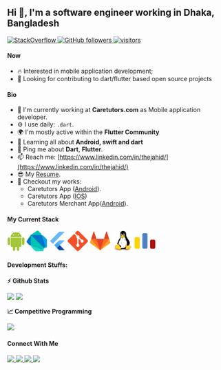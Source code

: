 
## Hi 👋, I'm a software engineer working in Dhaka, Bangladesh

<p align="left">
<a href="https://stackoverflow.com/users/14652317/xahid-rocks">
<img alt="StackOverflow"
src="https://stackoverflow-badge.vercel.app/?userID=14652317" />
</a>
  <a href="https://github.com/xahid71?tab=followers">
    <img alt="GitHub followers" src="https://img.shields.io/github/followers/xahid71?color=green&logo=github">
  </a>
  <a href="https://github.com/xahid71/">
    <img src="https://komarev.com/ghpvc/?username=xahid71" alt="visitors" />
  </a>

</p>

#### Now

- :fire: Interested in mobile application development;
- :calendar: Looking for contributing to dart/flutter based open source projects 

#### Bio

- 🏢 I'm currently working at **Caretutors.com** as Mobile application developer.
- ⚙️ I use daily: `.dart`.
- 🌍 I'm mostly active within the **Flutter Community**
- 🌱 Learning all about **Android, swift and dart**
- 💬 Ping me about **Dart**, **Flutter**.
- 📫 Reach me: [https://www.linkedin.com/in/thejahid/](https://www.linkedin.com/in/thejahid/)
- 😎 My [Resume](files/resume.pdf).
- 📱 Checkout my works:
	- Caretutors App ([Android](https://play.google.com/store/apps/details?id=com.caretutors)).
	- Caretutors App ([IOS](https://apps.apple.com/app/caretutors/id1607736513))
	- Caretutors Merchant App([Android](https://play.google.com/store/apps/details?id=com.caretutors_merchant)).


#### My Current Stack

<img height="48" src="img/Android_robot.svg" alt="Android"> <img height="48" src="img/Dart-logo-icon.svg" alt="Dart"> <img height="48" src="img/flutter_logo.svg" alt="flutter"> <img height="48" src="img/git-original.svg" alt="git"> <img height="48" src="img/gitlab-original.svg" alt="gitlab"> <img height="48" src="img/linux-original.svg" alt="linux"> <img height="48" src="img/cflogo.svg" alt="cf">

#### Development Stuffs:

<b>⚡ Github Stats</b>
<p float="left">
<img height="180em" src="https://github-readme-stats.vercel.app/api?username=xahid71&show_icons=true&hide_border=true&&count_private=true&include_all_commits=true" /> 
<img height="180em" src="https://github-readme-stats.vercel.app/api/top-langs/?username=xahid71&show_icons=true&hide_border=true&layout=compact&langs_count=8"/>
</p>

<b>&#128200; Competitive Programming</b>
<p float="left">
<img height="280em" src="https://raw.githubusercontent.com/xahid71/cf_handler/main/output/light_card.svg" />
</p>




#### Connect With Me

<p left="center">
<a href="https://twitter.com/Iamthe_Jahid">
  <img src="https://img.shields.io/badge/twitter-%231DA1F2.svg?&style=for-the-badge&logo=twitter&logoColor=white" height=25>
</a> 
<a href="https://www.linkedin.com/in/thejahid/">
  <img src="https://img.shields.io/badge/linkedin-%230077B5.svg?&style=for-the-badge&logo=linkedin&logoColor=white" height=25>
</a> 
<a href="https://www.facebook.com/iamthejahid/">
  <img src="https://img.shields.io/badge/Facebook-1877F2?style=for-the-badge&logo=facebook&logoColor=white" height=25>
</a>
<a href="mailto:jahid.info97@gmail.com">
  <img src="	https://img.shields.io/badge/Gmail-D14836?style=for-the-badge&logo=gmail&logoColor=white" height=25>
</a>
</p>

